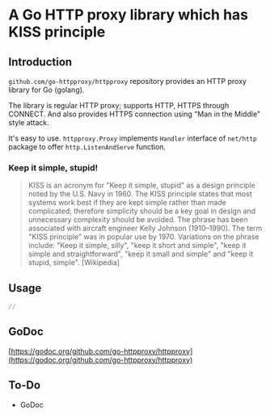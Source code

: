 # A Go HTTP proxy library which has KISS principle

## Introduction

`github.com/go-httpproxy/httpproxy` repository provides an HTTP proxy library for Go (golang).

The library is regular HTTP proxy; supports HTTP, HTTPS through CONNECT. And also provides HTTPS connection using "Man in the Middle" style attack.

It's easy to use. `httpproxy.Proxy` implements `Handler` interface of `net/http` package to offer `http.ListenAndServe` function.

### Keep it simple, stupid!

> KISS is an acronym for "Keep it simple, stupid" as a design principle noted by the U.S. Navy in 1960. The KISS principle states that most systems work best if they are kept simple rather than made complicated; therefore simplicity should be a key goal in design and unnecessary complexity should be avoided. The phrase has been associated with aircraft engineer Kelly Johnson (1910–1990). The term "KISS principle" was in popular use by 1970. Variations on the phrase include: "Keep it simple, silly", "keep it short and simple", "keep it simple and straightforward", "keep it small and simple" and "keep it stupid, simple". [Wikipedia]

## Usage

```go
//
```

## GoDoc

[https://godoc.org/github.com/go-httpproxy/httpproxy](https://godoc.org/github.com/go-httpproxy/httpproxy)

## To-Do

* GoDoc
